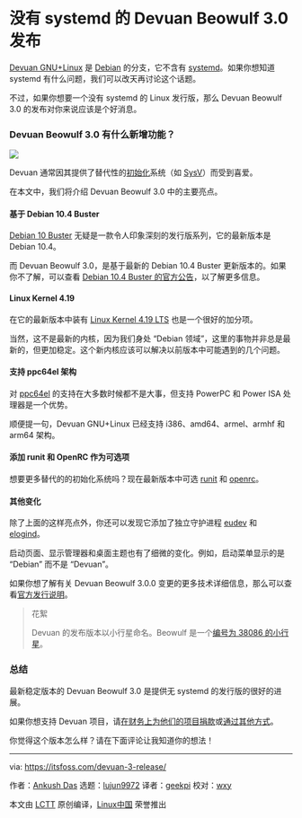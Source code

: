 [#]: collector: (lujun9972)
[#]: translator: (geekpi)
[#]: reviewer: (wxy)
[#]: publisher: (wxy)
[#]: url: (https://linux.cn/article-12308-1.html)
[#]: subject: (Devuan Beowulf 3.0 is the Latest Stable Release Based on Debian 10.4 Buster)
[#]: via: (https://itsfoss.com/devuan-3-release/)
[#]: author: (Ankush Das https://itsfoss.com/author/ankush/)

没有 systemd 的 Devuan Beowulf 3.0 发布
======

[Devuan GNU+Linux][1] 是 [Debian][2] 的分支，它不含有 [systemd][3]。如果你想知道 systemd 有什么问题，我们可以改天再讨论这个话题。

不过，如果你想要一个没有 systemd 的 Linux 发行版，那么 Devuan Beowulf 3.0 的发布对你来说应该是个好消息。

### Devuan Beowulf 3.0 有什么新增功能？

![](https://img.linux.net.cn/data/attachment/album/202006/12/112455y003411l1k8yykp0.jpg)

Devuan 通常因其提供了替代性的[初始化][5]系统（如 [SysV][6]）而受到喜爱。

在本文中，我们将介绍 Devuan Beowulf 3.0 中的主要亮点。

#### 基于 Debian 10.4 Buster

[Debian 10 Buster][7] 无疑是一款令人印象深刻的发行版系列，它的最新版本是 Debian 10.4。

而 Devuan Beowulf 3.0，是基于最新的 Debian 10.4 Buster 更新版本的。如果你不了解，可以查看 [Debian 10.4 Buster 的官方公告][8]，以了解更多信息。

#### Linux Kernel 4.19

在它的最新版本中装有 [Linux Kernel 4.19 LTS][9] 也是一个很好的加分项。

当然，这不是最新的内核，因为我们身处 “Debian 领域”，这里的事物并非总是最新的，但更加稳定。这个新内核应该可以解决以前版本中可能遇到的几个问题。

#### 支持 ppc64el 架构

对 [ppc64el][10] 的支持在大多数时候都不是大事，但支持 PowerPC 和 Power ISA 处理器是一个优势。

顺便提一句，Devuan GNU+Linux 已经支持 i386、amd64、armel、armhf 和 arm64 架构。

#### 添加 runit 和 OpenRC 作为可选项

想要更多替代的的初始化系统吗？现在最新版本中可选 [runit][11] 和 [openrc][12]。

#### 其他变化

除了上面的这样亮点外，你还可以发现它添加了独立守护进程 [eudev][13] 和 [elogind][14]。

启动页面、显示管理器和桌面主题也有了细微的变化。例如，启动菜单显示的是 “Debian” 而不是 “Devuan”。

如果你想了解有关 Devuan Beowulf 3.0.0 变更的更多技术详细信息，那么可以查看[官方发行说明][15]。

> 花絮
>
> Devuan 的发布版本以小行星命名。Beowulf 是一个[编号为 38086 的小行星][16]。

### 总结

最新稳定版本的 Devuan Beowulf 3.0 是提供无 systemd 的发行版的很好的进展。

如果你想支持 Devuan 项目，请[在财务上为他们的项目捐款][17]或[通过其他方式][18]。

你觉得这个版本怎么样？请在下面评论让我知道你的想法！

--------------------------------------------------------------------------------

via: https://itsfoss.com/devuan-3-release/

作者：[Ankush Das][a]
选题：[lujun9972][b]
译者：[geekpi](https://github.com/geekpi)
校对：[wxy](https://github.com/wxy)

本文由 [LCTT](https://github.com/LCTT/TranslateProject) 原创编译，[Linux中国](https://linux.cn/) 荣誉推出

[a]: https://itsfoss.com/author/ankush/
[b]: https://github.com/lujun9972
[1]: https://devuan.org
[2]: https://www.debian.org
[3]: https://en.wikipedia.org/wiki/Systemd
[4]: https://i1.wp.com/itsfoss.com/wp-content/uploads/2020/06/devuan-beowulf.jpg?ssl=1
[5]: https://en.wikipedia.org/wiki/Init
[6]: https://wiki.archlinux.org/index.php/SysVinit
[7]: https://itsfoss.com/debian-10-buster/
[8]: https://www.debian.org/News/2020/20200509
[9]: https://itsfoss.com/linux-kernel-4-19-lts-release/
[10]: https://en.wikipedia.org/wiki/Ppc64
[11]: https://en.wikipedia.org/wiki/Runit
[12]: https://en.wikipedia.org/wiki/OpenRC
[13]: https://wiki.gentoo.org/wiki/Eudev
[14]: https://wiki.gentoo.org/wiki/Elogind
[15]: https://files.devuan.org/devuan_beowulf/Release_notes.txt
[16]: https://en.wikipedia.org/wiki/Meanings_of_minor_planet_names:_38001%E2%80%9339000#086
[17]: https://devuan.org/os/donate
[18]: https://dev1galaxy.org/viewtopic.php?pid=1380#p1380
